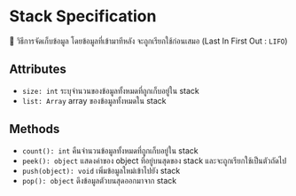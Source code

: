 # Stack Specification

📝 วิธีการจัดเก็บข้อมูล โดยข้อมูลที่เข้ามาทีหลัง จะถูกเรียกใช้ก่อนเสมอ (Last In First Out : `LIFO`)

## Attributes
- `size: int` ระบุจำนวนของข้อมูลทั้งหมดที่ถูกเก็บอยู่ใน stack
- `list: Array` array ของข้อมูลทั้งหมดใน stack

## Methods
- `count(): int` คืนจำนวนข้อมูลทั้งหมดที่ถูกเก็บอยู่ใน stack
- `peek(): object` แสดงค่าของ object ที่อยู่บนสุดของ stack และจะถูกเรียกใช้เป็นตัวถัดไป
- `push(object): void` เพิ่มข้อมูลใหม่เข้าไปยัง stack
- `pop(): object` ดึงข้อมูลตัวบนสุดออกมาจาก stack